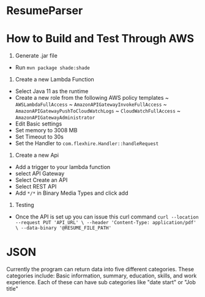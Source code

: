 # ResumeParser

# How to Build and Test Through AWS

1. Generate .jar file
- Run `mvn package shade:shade`

1. Create a new Lambda Function
- Select Java 11 as the runtime
- Create a new role from the following AWS policy templates
    ~ `AWSLambdaFullAccess`
    ~ `AmazonAPIGatewayInvokeFullAccess`
    ~ `AmazonAPIGatewayPushToCloudWatchLogs`
    ~ `CloudWatchFullAccess`
    ~ `AmazonAPIGatewayAdministrator`
- Edit Basic settings
- Set memory to 3008 MB
- Set Timeout to 30s
- Set the Handler to `com.flexhire.Handler::handleRequest`

1. Create a new Api
- Add a trigger to your lambda function
- select API Gateway
- Select Create an API
- Select REST API
- Add `*/*` in Binary Media Types and click add

1. Testing
- Once the API is set up you can issue this curl command `curl --location --request PUT 'API_URL' \
--header 'Content-Type: application/pdf' \
--data-binary '@RESUME_FILE_PATH'`

# JSON

Currently the program can return data into five different categories. These categories include: Basic information, summary, education, skills, and work experience. Each of these can have sub categories like "date start" or "Job title"

